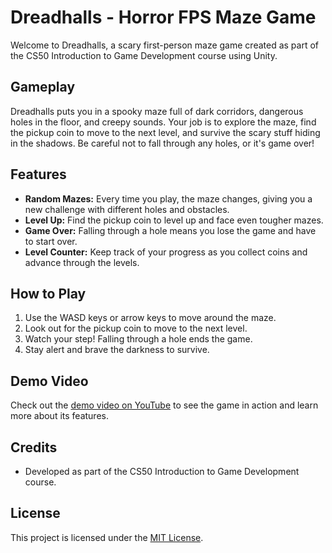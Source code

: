 # Dreadhalls - Horror FPS Maze Game

Welcome to Dreadhalls, a scary first-person maze game created as part of the CS50 Introduction to Game Development course using Unity.

## Gameplay

Dreadhalls puts you in a spooky maze full of dark corridors, dangerous holes in the floor, and creepy sounds. Your job is to explore the maze, find the pickup coin to move to the next level, and survive the scary stuff hiding in the shadows. Be careful not to fall through any holes, or it's game over!

## Features

- **Random Mazes:** Every time you play, the maze changes, giving you a new challenge with different holes and obstacles.
- **Level Up:** Find the pickup coin to level up and face even tougher mazes.
- **Game Over:** Falling through a hole means you lose the game and have to start over.
- **Level Counter:** Keep track of your progress as you collect coins and advance through the levels.

## How to Play

1. Use the WASD keys or arrow keys to move around the maze.
2. Look out for the pickup coin to move to the next level.
3. Watch your step! Falling through a hole ends the game.
4. Stay alert and brave the darkness to survive.

## Demo Video

Check out the [demo video on YouTube](https://www.youtube.com/watch?v=f0yJ1HikVKs) to see the game in action and learn more about its features.

## Credits

- Developed as part of the CS50 Introduction to Game Development course.

## License

This project is licensed under the [MIT License](https://opensource.org/licenses/MIT).
